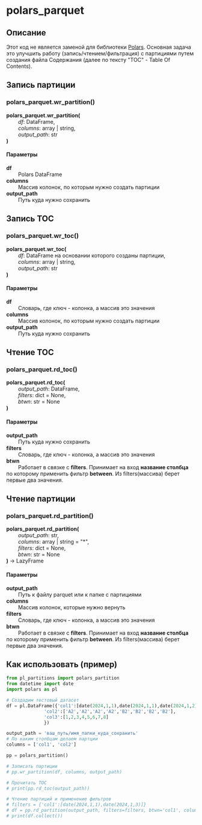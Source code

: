 # polars_parquet

## Описание ##
Этот код не является заменой для библиотеки [Polars](https://pola.rs/).
Основная задача это улучшить работу (запись/чтением/фильтрация) с партициями путем создания файла Содержания (далее по тексту "TOC" - Table Of Contents).

## Запись партиции
### polars_parquet.wr_partition() 
**polars_parquet.wr_partition(**  
&nbsp; &nbsp; &nbsp; &nbsp; _df_: DataFrame,  
&nbsp; &nbsp; &nbsp; &nbsp; _columns_: array | string,  
&nbsp; &nbsp; &nbsp; &nbsp; _output_path_: str  
**)**

#### Параметры
**df**  
&nbsp; &nbsp; &nbsp; &nbsp; Polars DataFrame  
**columns**  
&nbsp; &nbsp; &nbsp; &nbsp; Массив колонок, по которым нужно создать партиции  
**output_path**  
&nbsp; &nbsp; &nbsp; &nbsp; Путь куда нужно сохранить  

## Запись TOC
### polars_parquet.wr_toc() 
**polars_parquet.wr_toc(**  
&nbsp; &nbsp; &nbsp; &nbsp; _df_: DataFrame на основании которого созданы партиции,  
&nbsp; &nbsp; &nbsp; &nbsp; _columns_: array | string,  
&nbsp; &nbsp; &nbsp; &nbsp; _output_path_: str  
**)**

#### Параметры
**df**  
&nbsp; &nbsp; &nbsp; &nbsp; Словарь, где ключ - колонка, а массив это значения  
**columns**  
&nbsp; &nbsp; &nbsp; &nbsp; Массив колонок, по которым нужно создать партиции  
**output_path**  
&nbsp; &nbsp; &nbsp; &nbsp; Путь куда нужно сохранить  

## Чтение TOC
### polars_parquet.rd_toc() 
**polars_parquet.rd_toc(**  
&nbsp; &nbsp; &nbsp; &nbsp; _output_path_: DataFrame,  
&nbsp; &nbsp; &nbsp; &nbsp; _filters_: dict = None,  
&nbsp; &nbsp; &nbsp; &nbsp; _btwn_: str = None  
**)**

#### Параметры
**output_path**  
&nbsp; &nbsp; &nbsp; &nbsp; Путь куда нужно сохранить  
**filters**  
&nbsp; &nbsp; &nbsp; &nbsp; Словарь, где ключ - колонка, а массив это значения  
**btwn**  
&nbsp; &nbsp; &nbsp; &nbsp; Работает в связке с **filters**. Принимает на вход **название столбца** по которому применить фильтр **between**. Из filters(массива) берет первые два значения.  

## Чтение партиции
### polars_parquet.rd_partition() 
**polars_parquet.rd_partition(**  
&nbsp; &nbsp; &nbsp; &nbsp; _output_path_: str,  
&nbsp; &nbsp; &nbsp; &nbsp; _columns_: array | string = "*",  
&nbsp; &nbsp; &nbsp; &nbsp; _filters_: dict = None,  
&nbsp; &nbsp; &nbsp; &nbsp; _btwn_: str = None  
**)** → LazyFrame  

#### Параметры
**output_path**  
&nbsp; &nbsp; &nbsp; &nbsp; Путь к файлу parquet или к папке с партициями  
**columns**  
&nbsp; &nbsp; &nbsp; &nbsp; Массив колонок, которые нужно вернуть  
**filters**  
&nbsp; &nbsp; &nbsp; &nbsp; Словарь, где ключ - колонка, а массив это значения  
**btwn**  
&nbsp; &nbsp; &nbsp; &nbsp; Работает в связке с **filters**. Принимает на вход **название столбца** по которому применить фильтр **between**. Из filters(массива) берет первые два значения.  

## Как использовать (пример)
``` python
from pl_partitions import polars_partition
from datetime import date
import polars as pl

# Создадим тестовый датасет
df = pl.DataFrame({'col1':[date(2024,1,1),date(2024,1,1),date(2024,1,2),date(2024,1,2),date(2024,1,2),date(2024,1,3),date(2024,1,3),date(2024,1,3)],
              'col2':['A2','A2','A2','A2','B2','B2','B2','B2'],
              'col3':[1,2,3,4,5,6,7,8]
              })

output_path = 'ваш_путь/имя_папки_куда_сохранить'
# По каким столбцам делаем партции
columns = ['col1', 'col2'] 

pp = polars_partition()

# Записать партиции
# pp.wr_partition(df, columns, output_path)

# Прочитать TOC
# print(pp.rd_toc(output_path))

# Чтение партиций и применение фильтров
# filters = {'col1':[date(2024,1,1),date(2024,1,3)]}
# df = pp.rd_partition(output_path, filters=filters, btwn='col1', columns=['col1', 'col3']) 
# print(df.collect())

```


